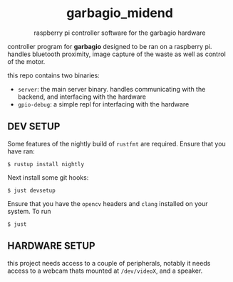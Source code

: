 <div align="center">

# garbagio_midend

raspberry pi controller software for the garbagio hardware

</div>

controller program for **garbagio** designed to be ran on a raspberry pi.
handles bluetooth proximity, image capture of the waste as well as control of
the motor.

this repo contains two binaries:
- `server`: the main server binary. handles communicating with the backend, and
  interfacing with the hardware
- `gpio-debug`: a simple repl for interfacing with the hardware

## DEV SETUP

Some features of the nightly build of `rustfmt` are required. Ensure that you
have ran:
```
$ rustup install nightly
```

Next install some git hooks:
```
$ just devsetup
```

Ensure that you have the `opencv` headers and `clang` installed on your system.
To run
```
$ just
```

## HARDWARE SETUP

this project needs access to a couple of peripherals, notably it needs access
to a webcam thats mounted at `/dev/videoX`, and a speaker.

